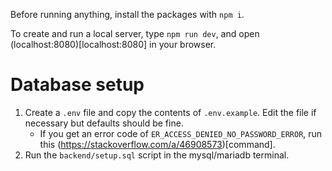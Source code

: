 Before running anything, install the packages with `npm i`.

To create and run a local server, type `npm run dev`, and open (localhost:8080)[localhost:8080] in your browser.

# Database setup
1. Create a `.env` file and copy the contents of `.env.example`. Edit the file if necessary but defaults should be fine.
    * If you get an error code of `ER_ACCESS_DENIED_NO_PASSWORD_ERROR`, run this (https://stackoverflow.com/a/46908573)[command].
2. Run the `backend/setup.sql` script in the mysql/mariadb terminal.
